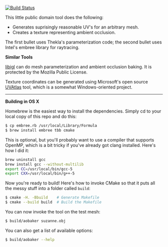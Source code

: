 [![Build Status](https://travis-ci.org/prideout/aobaker.svg?branch=master)](https://travis-ci.org/prideout/aobaker)

This little public domain tool does the following:

- Generates suprisingly reasonable UV's for an arbitrary mesh.
- Creates a texture representing ambient occlusion.

The first bullet uses Thekla's parameterization code; the second bullet uses Intel's embree library for raytracing.

**Similar Tools**

[libigl](http://libigl.github.io/libigl) can do mesh parameterization and ambient occlusion baking.  It is protected by the Mozilla Public License.

Texture coordinates can be generated using Microsoft's open source [UVAtlas](https://github.com/Microsoft/UVAtlas) tool, which is a somewhat Windows-oriented project.

---

**Building in OS X**

Homebrew is the easiest way to install the dependencies.  Simply cd to your local copy of this repo and do this:

```bash
$ cp embree.rb /usr/local/Library/Formula
$ brew install embree tbb cmake
```

This is optional, but you'll probably want to use a compiler that supports OpenMP, which is a bit tricky if you've already got clang installed.  Here's how I did it:

```bash
brew uninstall gcc
brew install gcc --without-multilib
export CC=/usr/local/bin/gcc-5
export CXX=/usr/local/bin/g++-5
```

Now you're ready to build!  Here's how to invoke CMake so that it puts all the messy stuff into a folder called `build`:
```bash
$ cmake -H. -Bbuild    # Generate Makefile
$ cmake --build build  # Build the Makefile
```

You can now invoke the tool on the test mesh:
```bash
$ build/aobaker suzanne.obj
```

You can also get a list of available options:

```bash
$ build/aobaker --help
```
